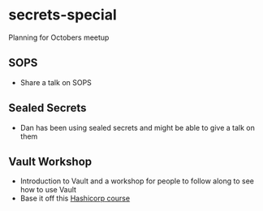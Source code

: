 # secrets-special

Planning for Octobers meetup

## SOPS

* Share a talk on SOPS

## Sealed Secrets

* Dan has been using sealed secrets and might be able to give a talk on them

## Vault Workshop

* Introduction to Vault and a workshop for people to follow along to see how to use Vault
* Base it off this [Hashicorp course](https://learn.hashicorp.com/collections/vault/getting-started)
